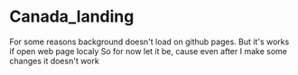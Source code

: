 # Canada_landing
For some reasons background doesn't load on github pages.
But it's works if open web page localy
So for now let it be, cause even after I make some changes it doesn't work 
